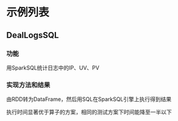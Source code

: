 # 示例列表

## DealLogsSQL
### 功能
用SparkSQL统计日志中的IP、UV、PV
### 实现方法和结果
由RDD转为DataFrame，然后用SQL在SparkSQL引擎上执行得到结果

执行时间显著优于算子的方案，相同的测试方案下时间能降至一半以下